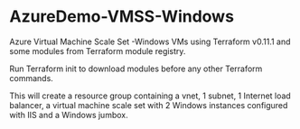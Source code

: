 # AzureDemo-VMSS-Windows
Azure Virtual Machine Scale Set -Windows VMs using Terraform v0.11.1 and some modules from Terraform module registry.

Run Terraform init to download modules before any other Terraform commands.

This will create a resource group containing a vnet, 1 subnet, 1 Internet load balancer, a virtual machine scale set with 2 Windows instances configured with IIS and a Windows jumbox.

